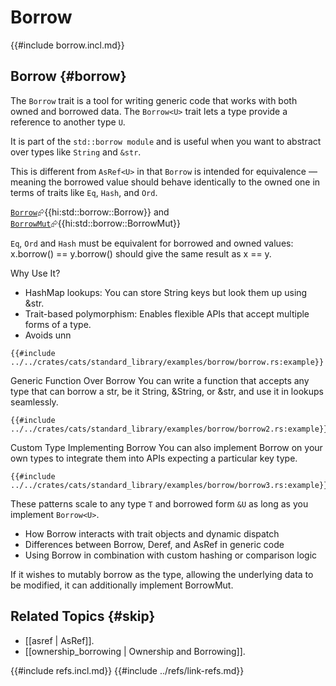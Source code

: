 # Borrow

{{#include borrow.incl.md}}

## Borrow {#borrow}


The `Borrow` trait is a tool for writing generic code that works with both owned and borrowed data. The `Borrow<U>` trait lets a type provide a reference to another type `U`.


It is part of the `std::borrow module` and is useful when you want to abstract over types like `String` and `&str`.


 This is different from `AsRef<U>` in that `Borrow` is intended for equivalence — meaning the borrowed value should behave identically to the owned one in terms of traits like `Eq`, `Hash`, and `Ord`.


[`Borrow`](https://doc.rust-lang.org/std/borrow/trait.Borrow.html)⮳{{hi:std::borrow::Borrow}} and [`BorrowMut`](https://doc.rust-lang.org/std/borrow/trait.BorrowMut.html)⮳{{hi:std::borrow::BorrowMut}}

`Eq`, `Ord` and `Hash` must be equivalent for borrowed and owned values: x.borrow() == y.borrow() should give the same result as x == y.


Why Use It?

- HashMap lookups: You can store String keys but look them up using &str.
- Trait-based polymorphism: Enables flexible APIs that accept multiple forms of a type.
- Avoids unn



```rust,editable
{{#include ../../crates/cats/standard_library/examples/borrow/borrow.rs:example}}
```

Generic Function Over Borrow<str>
You can write a function that accepts any type that can borrow a str, be it String, &String, or &str, and use it in lookups seamlessly.

```rust,editable
{{#include ../../crates/cats/standard_library/examples/borrow/borrow2.rs:example}}
```

Custom Type Implementing Borrow
You can also implement Borrow on your own types to integrate them into APIs expecting a particular key type.


```rust,editable
{{#include ../../crates/cats/standard_library/examples/borrow/borrow3.rs:example}}
```

These patterns scale to any type `T` and borrowed form `&U` as long as you implement `Borrow<U>`.



- How Borrow interacts with trait objects and dynamic dispatch
- Differences between Borrow, Deref, and AsRef in generic code
- Using Borrow in combination with custom hashing or comparison logic


If it wishes to mutably borrow as the type, allowing the underlying data to be modified, it can additionally implement BorrowMut<T>.

## Related Topics {#skip}

- [[asref | AsRef]].
- [[ownership_borrowing | Ownership and Borrowing]].

{{#include refs.incl.md}}
{{#include ../refs/link-refs.md}}

<div class="hidden">
</div>
